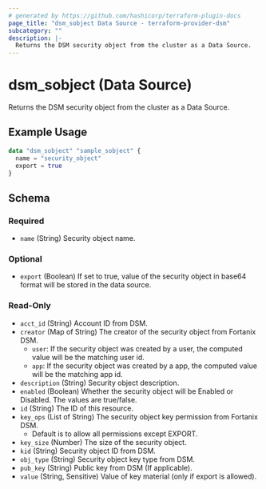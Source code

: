 ```yaml
---
# generated by https://github.com/hashicorp/terraform-plugin-docs
page_title: "dsm_sobject Data Source - terraform-provider-dsm"
subcategory: ""
description: |-
  Returns the DSM security object from the cluster as a Data Source.
---
```


# dsm_sobject (Data Source)

Returns the DSM security object from the cluster as a Data Source.

## Example Usage

```terraform
data "dsm_sobject" "sample_sobject" {
  name = "security_object"
  export = true
}
```

<!-- schema generated by tfplugindocs -->
## Schema

### Required

- `name` (String) Security object name.

### Optional

- `export` (Boolean) If set to true, value of the security object in base64 format will be stored in the data source.

### Read-Only

- `acct_id` (String) Account ID from DSM.
- `creator` (Map of String) The creator of the security object from Fortanix DSM.
   * `user`: If the security object was created by a user, the computed value will be the matching user id.
   * `app`: If the security object was created by a app, the computed value will be the matching app id.
- `description` (String) Security object description.
- `enabled` (Boolean) Whether the security object will be Enabled or Disabled. The values are true/false.
- `id` (String) The ID of this resource.
- `key_ops` (List of String) The security object key permission from Fortanix DSM.
   * Default is to allow all permissions except EXPORT.
- `key_size` (Number) The size of the security object.
- `kid` (String) Security object ID from DSM.
- `obj_type` (String) Security object key type from DSM.
- `pub_key` (String) Public key from DSM (If applicable).
- `value` (String, Sensitive) Value of key material (only if export is allowed).
